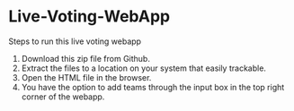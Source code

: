 # Live-Voting-WebApp

Steps to run this live voting webapp
1) Download this zip file from Github.
2) Extract the files to a location on your system that easily trackable.
3) Open the HTML file in the browser.
4) You have the option to add teams through the input box in the top right corner of the webapp.
